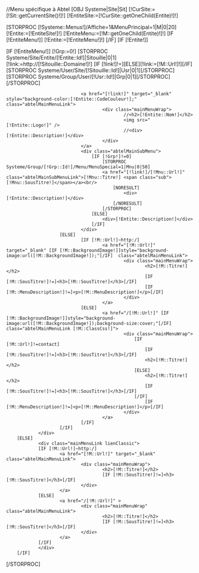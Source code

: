 //Menu spécifique à Abtel
[OBJ Systeme|Site|Sit]
[!CurSite:=[!Sit::getCurrentSite()!]!]
[!EntiteSite:=[!CurSite::getOneChild(Entite)!]!]

[STORPROC [!Systeme::Menus!]/Affiche=1&MenuPrincipal=1|M|0|20]
        [!Entite:=[!EntiteSite!]!] 
        [!EntiteMenu:=[!M::getOneChild(Entite)!]!]
        [IF [!EntiteMenu!]]
                [!Entite:=[!EntiteMenu!]!] 
        [/IF]
        [IF [!Entite!]]
                <div class="mainMenuLink lienEntite_[!Entite::CodeGestion!] [!M::ClassCss!]">
                        [IF [!EntiteMenu!]]
                                [!Grp:=0!]
                                [STORPROC Systeme/Site/Entite/[!Entite::Id!]|Sitouille|0|1]
                                    [!link:=http://[!Sitouille::Domaine!]!]
                                    [IF [!link!]!=][ELSE][!link:=[!M::Url!]!][/IF]
                                    [STORPROC Systeme/User/Site/[!Sitouille::Id!]|Usr|0|1][/STORPROC]
                                    [STORPROC Systeme/Group/User/[!Usr::Id!]|Grp|0|1][/STORPROC]
                                [/STORPROC]

                                <a href="[!link!]" target="_blank" style="background-color:[!Entite::CodeCouleur!];" class="abtelMainMenuLink">
                                        <div class="mainMenuWrap">
                                                //<h2>[!Entite::Nom!]</h2>
                                                <img src="[!Entite::Logo!]" />
                                                //<div>[!Entite::Description!]</div>
                                        </div>        
                                </a>
                                <div class="abtelMainSubMenu">
                                    [IF [!Grp!]!=0]
                                        [STORPROC Systeme/Group/[!Grp::Id!]/Menu/MenuSpecial=1|Mnu|0|50]
                                        <a href="[!link!]/[!Mnu::Url!]" class="abtelMainSubMenuLink">[!Mnu::Titre!] <span class="sub">[!Mnu::SousTitre!]</span></a><br/>
                                            [NORESULT]
                                                <div>[!Entite::Description!]</div>
                                            [/NORESULT]
                                        [/STORPROC]
                                    [ELSE]
                                        <div>[!Entite::Description!]</div>
                                    [/IF]
                                </div>
                        [ELSE]
                                [IF [!M::Url!]~http:/]
                                        <a href="[!M::Url!]" target="_blank" [IF [!M::BackgroundImage!]]style="background-image:url([!M::BackgroundImage!]);"[/IF]  class="abtelMainMenuLink">
                                                <div class="mainMenuWrap">
                                                        <h2>[!M::Titre!]</h2>
                                                        [IF [!M::SousTitre!]!=]<h3>[!M::SousTitre!]</h3>[/IF]
                                                        [IF [!M::MenuDescription!]!=]<p>[!M::MenuDescription!]</p>[/IF]
                                                </div>       
                                        </a>
                                [ELSE]
                                        <a href="/[!M::Url!]" [IF [!M::BackgroundImage!]]style="background-image:url([!M::BackgroundImage!]);background-size:cover;"[/IF]  class="abtelMainMenuLink [!M::ClassCss!]">
                                                <div class="mainMenuWrap">
                                                    [IF [!M::Url!]!=contact]
                                                        [IF [!M::SousTitre!]!=]<h3>[!M::SousTitre!]</h3>[/IF]
                                                        <h2>[!M::Titre!]</h2>
                                                    [ELSE]
                                                        <h2>[!M::Titre!]</h2>
                                                        [IF [!M::SousTitre!]!=]<h3>[!M::SousTitre!]</h3>[/IF]
                                                    [/IF]
                                                        [IF [!M::MenuDescription!]!=]<p>[!M::MenuDescription!]</p>[/IF]
                                                </div>        
                                        </a>
                                [/IF]
                        [/IF]
                </div>
        [ELSE]
                <div class="mainMenuLink lienClassic">
                [IF [!M::Url!]~http:/]
                        <a href="[!M::Url!]" target="_blank"  class="abtelMainMenuLink">
                                <div class="mainMenuWrap">
                                        <h2>[!M::Titre!]</h2>
                                        [IF [!M::SousTitre!]!=]<h3>[!M::SousTitre!]</h3>[/IF]
                                </div>
                        </a>
                [ELSE]
                        <a href="/[!M::Url!]" >
                                <div class="mainMenuWrap"  class="abtelMainMenuLink">
                                        <h2>[!M::Titre!]</h2>
                                        [IF [!M::SousTitre!]!=]<h3>[!M::SousTitre!]</h3>[/IF]
                                </div>
                        </a>
                [/IF]
                </div>
        [/IF]
[/STORPROC]

